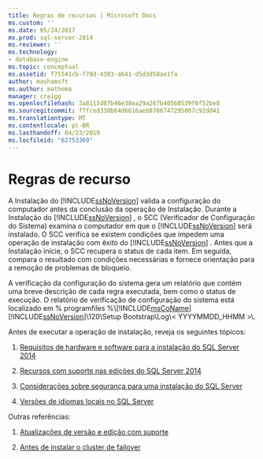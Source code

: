 ```yaml
---
title: Regras de recursos | Microsoft Docs
ms.custom: ''
ms.date: 05/24/2017
ms.prod: sql-server-2014
ms.reviewer: ''
ms.technology:
- database-engine
ms.topic: conceptual
ms.assetid: f75541cb-f78d-4303-a641-d5d3d58ae1fa
author: mashamsft
ms.author: mathoma
manager: craigg
ms.openlocfilehash: 3a8115d87b46e38ea29a267b40568539f6f52be8
ms.sourcegitcommit: f7fced330b64d6616aeb8766747295807c92dd41
ms.translationtype: MT
ms.contentlocale: pt-BR
ms.lasthandoff: 04/23/2019
ms.locfileid: "62753369"
---
```

# <a name="feature-rules"></a>Regras de recurso
  A Instalação do [!INCLUDE[ssNoVersion](../../includes/ssnoversion-md.md)] valida a configuração do computador antes da conclusão da operação de Instalação. Durante a Instalação do [!INCLUDE[ssNoVersion](../../includes/ssnoversion-md.md)] , o SCC (Verificador de Configuração do Sistema) examina o computador em que o [!INCLUDE[ssNoVersion](../../includes/ssnoversion-md.md)] será instalado. O SCC verifica se existem condições que impedem uma operação de instalação com êxito do [!INCLUDE[ssNoVersion](../../includes/ssnoversion-md.md)] . Antes que a Instalação inicie, o SCC recupera o status de cada item. Em seguida, compara o resultado com condições necessárias e fornece orientação para a remoção de problemas de bloqueio.  
  
 A verificação da configuração do sistema gera um relatório que contém uma breve descrição de cada regra executada, bem como o status de execução. O relatório de verificação de configuração do sistema está localizado em % programfiles %\\[!INCLUDE[msCoName](../../includes/msconame-md.md)][!INCLUDE[ssNoVersion](../../includes/ssnoversion-md.md)]\120\Setup Bootstrap\Log\\< YYYYMMDD_HHMM >\\.  
  
 Antes de executar a operação de instalação, reveja os seguintes tópicos:  
  
1.  [Requisitos de hardware e software para a instalação do SQL Server 2014](hardware-and-software-requirements-for-installing-sql-server.md)  
  
2.  [Recursos com suporte nas edições do SQL Server 2014](../../../2014/getting-started/features-supported-by-the-editions-of-sql-server-2014.md)  
  
3.  [Considerações sobre segurança para uma instalação do SQL Server](../../../2014/sql-server/install/security-considerations-for-a-sql-server-installation.md)  
  
4.  [Versões de idiomas locais no SQL Server](../../../2014/sql-server/install/local-language-versions-in-sql-server.md)  
  
 Outras referências:  
  
1.  [Atualizações de versão e edição com suporte](../../database-engine/install-windows/supported-version-and-edition-upgrades.md)  
  
2.  [Antes de instalar o cluster de failover](../failover-clusters/install/before-installing-failover-clustering.md)  
  
  
